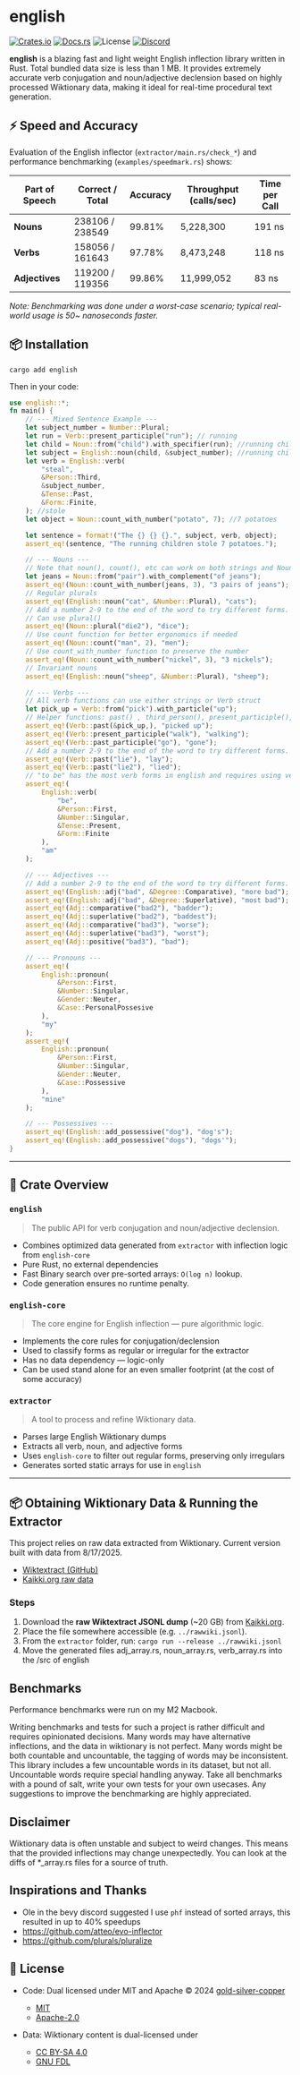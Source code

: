 # english

[![Crates.io](https://img.shields.io/crates/v/english)](https://crates.io/crates/english)
[![Docs.rs](https://docs.rs/english/badge.svg)](https://docs.rs/english)
![License](https://img.shields.io/crates/l/english)
[![Discord](https://img.shields.io/discord/123456789012345678.svg?logo=discord&logoColor=white&color=5865F2)](https://discord.gg/tDBPkdgApN)


**english** is a blazing fast and light weight English inflection library written in Rust. Total bundled data size is less than 1 MB. It provides extremely accurate verb conjugation and noun/adjective declension based on highly processed Wiktionary data, making it ideal for real-time procedural text generation.

## ⚡ Speed and Accuracy

Evaluation of the English inflector (`extractor/main.rs/check_*`) and performance benchmarking (`examples/speedmark.rs`) shows:

| Part of Speech | Correct / Total | Accuracy  | Throughput (calls/sec) | Time per Call |
|----------------|----------------|-----------|-----------------------|---------------|
| **Nouns**      | 238106 / 238549 | 99.81%   | 5,228,300             | 191 ns        |
| **Verbs**      | 158056 / 161643 | 97.78%   | 8,473,248             | 118 ns        |
| **Adjectives** | 119200 / 119356 | 99.86%   | 11,999,052             | 83 ns        |

*Note: Benchmarking was done under a worst-case scenario; typical real-world usage is 50~ nanoseconds faster.*

## 📦 Installation

```
cargo add english
```

Then in your code:

```rust
use english::*;
fn main() {
    // --- Mixed Sentence Example ---
    let subject_number = Number::Plural;
    let run = Verb::present_participle("run"); // running
    let child = Noun::from("child").with_specifier(run); //running child
    let subject = English::noun(child, &subject_number); //running children
    let verb = English::verb(
        "steal",
        &Person::Third,
        &subject_number,
        &Tense::Past,
        &Form::Finite,
    ); //stole
    let object = Noun::count_with_number("potato", 7); //7 potatoes

    let sentence = format!("The {} {} {}.", subject, verb, object);
    assert_eq!(sentence, "The running children stole 7 potatoes.");

    // --- Nouns ---
    // Note that noun(), count(), etc can work on both strings and Noun struct
    let jeans = Noun::from("pair").with_complement("of jeans");
    assert_eq!(Noun::count_with_number(jeans, 3), "3 pairs of jeans");
    // Regular plurals
    assert_eq!(English::noun("cat", &Number::Plural), "cats");
    // Add a number 2-9 to the end of the word to try different forms.
    // Can use plural()
    assert_eq!(Noun::plural("die2"), "dice");
    // Use count function for better ergonomics if needed
    assert_eq!(Noun::count("man", 2), "men");
    // Use count_with_number function to preserve the number
    assert_eq!(Noun::count_with_number("nickel", 3), "3 nickels");
    // Invariant nouns
    assert_eq!(English::noun("sheep", &Number::Plural), "sheep");

    // --- Verbs ---
    // All verb functions can use either strings or Verb struct
    let pick_up = Verb::from("pick").with_particle("up");
    // Helper functions: past() , third_person(), present_participle(), infinitive() etc.
    assert_eq!(Verb::past(&pick_up,), "picked up");
    assert_eq!(Verb::present_participle("walk"), "walking");
    assert_eq!(Verb::past_participle("go"), "gone");
    // Add a number 2-9 to the end of the word to try different forms.
    assert_eq!(Verb::past("lie"), "lay");
    assert_eq!(Verb::past("lie2"), "lied");
    // "to be" has the most verb forms in english and requires using verb()
    assert_eq!(
        English::verb(
            "be",
            &Person::First,
            &Number::Singular,
            &Tense::Present,
            &Form::Finite
        ),
        "am"
    );

    // --- Adjectives ---
    // Add a number 2-9 to the end of the word to try different forms. (Bad has the most forms at 3)
    assert_eq!(English::adj("bad", &Degree::Comparative), "more bad");
    assert_eq!(English::adj("bad", &Degree::Superlative), "most bad");
    assert_eq!(Adj::comparative("bad2"), "badder");
    assert_eq!(Adj::superlative("bad2"), "baddest");
    assert_eq!(Adj::comparative("bad3"), "worse");
    assert_eq!(Adj::superlative("bad3"), "worst");
    assert_eq!(Adj::positive("bad3"), "bad");

    // --- Pronouns ---
    assert_eq!(
        English::pronoun(
            &Person::First,
            &Number::Singular,
            &Gender::Neuter,
            &Case::PersonalPossesive
        ),
        "my"
    );
    assert_eq!(
        English::pronoun(
            &Person::First,
            &Number::Singular,
            &Gender::Neuter,
            &Case::Possessive
        ),
        "mine"
    );

    // --- Possessives ---
    assert_eq!(English::add_possessive("dog"), "dog's");
    assert_eq!(English::add_possessive("dogs"), "dogs'");
}
```

---

## 🔧 Crate Overview

### `english`

> The public API for verb conjugation and noun/adjective declension.

* Combines optimized data generated from `extractor` with inflection logic from `english-core`
* Pure Rust, no external dependencies
* Fast Binary search over pre-sorted arrays: `O(log n)` lookup.
* Code generation ensures no runtime penalty.

### `english-core`

> The core engine for English inflection — pure algorithmic logic.

* Implements the core rules for conjugation/declension
* Used to classify forms as regular or irregular for the extractor
* Has no data dependency — logic-only
* Can be used stand alone for an even smaller footprint (at the cost of some accuracy)

### `extractor`

> A tool to process and refine Wiktionary data.

* Parses large English Wiktionary dumps
* Extracts all verb, noun, and adjective forms
* Uses `english-core` to filter out regular forms, preserving only irregulars
* Generates sorted static arrays for use in `english`

---

## 📦 Obtaining Wiktionary Data & Running the Extractor

This project relies on raw data extracted from Wiktionary. Current version built with data from 8/17/2025.

- [Wiktextract (GitHub)](https://github.com/tatuylonen/wiktextract)
- [Kaikki.org raw data](https://kaikki.org/dictionary/rawdata.html)

### Steps

1. Download the **raw Wiktextract JSONL dump** (~20 GB) from [Kaikki.org](https://kaikki.org/dictionary/rawdata.html).
2. Place the file somewhere accessible (e.g. `../rawwiki.jsonl`).
3. From the `extractor` folder, run: `cargo run --release ../rawwiki.jsonl`
4. Move the generated files adj_array.rs, noun_array.rs, verb_array.rs into the /src of english

## Benchmarks
Performance benchmarks were run on my M2 Macbook.

Writing benchmarks and tests for such a project is rather difficult and requires opinionated decisions. Many words may have alternative inflections, and the data in wiktionary is not perfect. Many words might be both countable and uncountable, the tagging of words may be inconsistent. This library includes a few uncountable words in its dataset, but not all. Uncountable words require special handling anyway. Take all benchmarks with a pound of salt, write your own tests for your own usecases. Any suggestions to improve the benchmarking are highly appreciated.

## Disclaimer
Wiktionary data is often unstable and subject to weird changes. This means that the provided inflections may change unexpectedly. You can look at the diffs of *_array.rs files for a source of truth.

## Inspirations and Thanks
- Ole in the bevy discord suggested I use ```phf``` instead of sorted arrays, this resulted in up to 40% speedups
- https://github.com/atteo/evo-inflector
- https://github.com/plurals/pluralize


## 📄 License

- Code: Dual licensed under MIT and Apache © 2024 [gold-silver-copper](https://github.com/gold-silver-copper)
  - [MIT](https://opensource.org/licenses/MIT)
  - [Apache-2.0](https://www.apache.org/licenses/LICENSE-2.0)

- Data: Wiktionary content is dual-licensed under
  - [CC BY-SA 4.0](https://creativecommons.org/licenses/by-sa/4.0/)
  - [GNU FDL](https://www.gnu.org/licenses/fdl-1.3.html)
